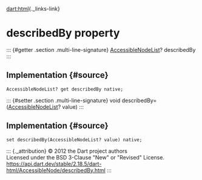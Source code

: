 [dart:html](../../dart-html/dart-html-library){._links-link}

describedBy property
====================

::: {#getter .section .multi-line-signature}
[AccessibleNodeList](../accessiblenodelist-class)? describedBy
:::

Implementation {#source}
--------------

``` {.language-dart data-language="dart"}
AccessibleNodeList? get describedBy native;
```

::: {#setter .section .multi-line-signature}
void describedBy=([AccessibleNodeList](../accessiblenodelist-class)?
value)
:::

Implementation {#source}
--------------

``` {.language-dart data-language="dart"}
set describedBy(AccessibleNodeList? value) native;
```

::: {._attribution}
© 2012 the Dart project authors\
Licensed under the BSD 3-Clause \"New\" or \"Revised\" License.\
<https://api.dart.dev/stable/2.18.5/dart-html/AccessibleNode/describedBy.html>
:::
